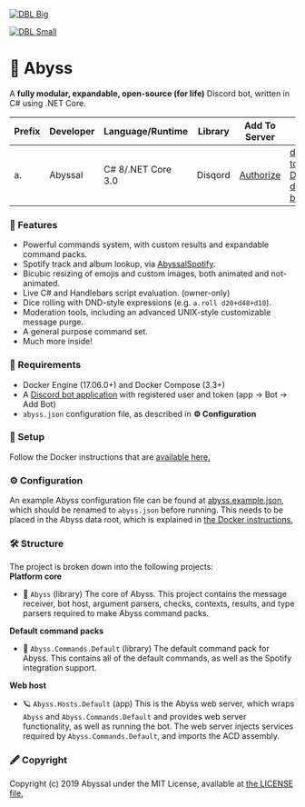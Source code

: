 [![DBL Big](https://discordbots.org/api/widget/532099058941034498.svg)](https://discordbots.org/bot/532099058941034498)   
 
[![DBL Small](https://discordbots.org/api/widget/owner/532099058941034498.svg)](https://discordbots.org/bot/532099058941034498)
# 🎀 Abyss

A **fully modular, expandable, open-source (for life)** Discord bot, written in C# using .NET Core.
  
| Prefix     | Developer | Language/Runtime   | Library           | Add To Server  | List links |
|------------|-----------|--------------------|-------------------|----------------| ---------- |
| a.         | Abyssal   | C# 8/.NET Core 3.0 | Disqord           | [Authorize](https://discordapp.com/api/oauth2/authorize?client_id=532099058941034498&permissions=0&scope=bot) | [dbots](https://discord.bots.gg/bots/532099058941034498), [top.gg](https://top.gg/bot/532099058941034498), [DBL](https://discordbotlist.com/bots/532099058941034498), [dboats](https://discord.boats/bot/532099058941034498), [bod](https://bots.ondiscord.xyz/bots/532099058941034498)
  
### 🎉 Features
- Powerful commands system, with custom results and expandable command packs.
- Spotify track and album lookup, via [AbyssalSpotify](http://github.com/abyssal/AbyssalSpotify).
- Bicubic resizing of emojis and custom images, both animated and not-animated.
- Live C# and Handlebars script evaluation. (owner-only)
- Dice rolling with DND-style expressions (e.g. `a.roll d20+d48+d10`).
- Moderation tools, including an advanced UNIX-style customizable message purge.
- A general purpose command set.
- Much more inside!
  
### 👮‍ Requirements
- Docker Engine (17.06.0+) and Docker Compose (3.3+)
- A [Discord bot application](https://discordapp.com/developers/applications/) with registered user and token (app -> Bot -> Add Bot)
- `abyss.json` configuration file, as described in **⚙ Configuration**
  
### 🔧 Setup
Follow the Docker instructions that are [available here.](DOCKER.md)

### ⚙ Configuration
An example Abyss configuration file can be found at [abyss.example.json](abyss.example.json), which should be renamed to `abyss.json` before running. This needs to be placed in the Abyss data root, which is explained in [the Docker instructions.](DOCKER.md)

### 🛠 Structure
The project is broken down into the following projects:     
**Platform core** 
- 🎀 `Abyss` (library) The core of Abyss. This project contains the message receiver, bot host, argument parsers, checks, contexts, results, and type parsers required to make Abyss command packs.
   
**Default command packs**
- 🎫 `Abyss.Commands.Default` (library) The default command pack for Abyss. This contains all of the default commands, as well as the Spotify integration support.
  
**Web host**  
- 🪐 `Abyss.Hosts.Default` (app) This is the Abyss web server, which wraps `Abyss` and `Abyss.Commands.Default` and provides web server functionality, as well as running the bot. The web server injects services required by `Abyss.Commands.Default`, and imports the ACD assembly.  
  
### 🖋 Copyright
Copyright (c) 2019 Abyssal under the MIT License, available at [the LICENSE file.](LICENSE.md)  
